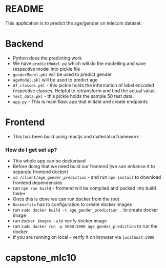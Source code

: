 # README #

This application is to predict the age/gender on telecom dataset.

# Backend #
* Python does the predicting work
* We have `predictModel.py` which will do the modelling and save respective model into pickle file
* `genderModel.pkl` will be used to predict gender
* `ageModel.pkl` will be used to predict age
* `df_classes.pkl` - this pickle holds the information of label encoded respective classes. Helpful to retransform and find the actual value.
* `test_data.pkl` - this pickle holds the sample 50 test data.
* `app.py` - This is main flask app that initiate and create endpoints

# Frontend #
* This has been build using reactjs and material ui framework


### How do I get set up? ###

* This whole app can be dockerised
* Before doing that we need build our frontend (we can enhance it to separate frontend docker)
* `cd /client/age_gender_prediction` - and run `npm install` to download frontend dependencies
*  run `npm run build` - frontend will be compiled and packed into build folder
* Once this is done we can run docker from the root
* `Dockerfile` has to configuration to create docker images
* run `sudo docker build -t age_gender_prediction .` to create docker image
* run `docker images -a` to verify docker image
* run `sudo docker run -p 5000:5000 age_gender_prediction` to run the docker
* if you are running on local - verify it on browser via `localhost:5000`
# capstone_mlc10
